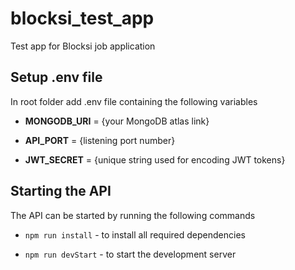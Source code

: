# blocksi_test_app
Test app for Blocksi job application

## Setup .env file
In root folder add .env file containing the following variables

* **MONGODB_URI** = {your MongoDB atlas link}

* **API_PORT** = {listening port number}

* **JWT_SECRET** = {unique string used for encoding JWT tokens}

## Starting the API
The API can be started by running the following commands

* ```npm run install``` - to install all required dependencies

* ```npm run devStart``` - to start the development server
